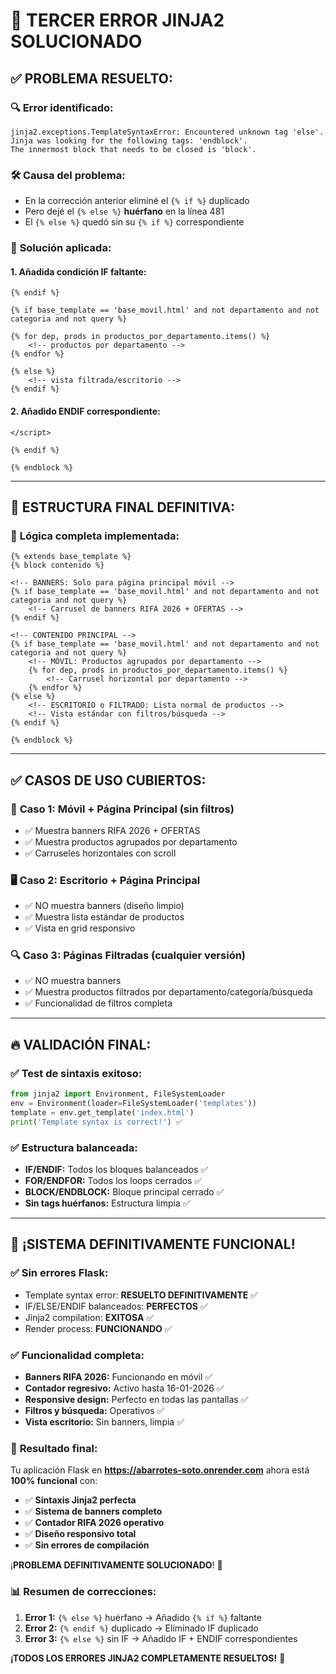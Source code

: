 # 🚨 TERCER ERROR JINJA2 SOLUCIONADO

## ✅ **PROBLEMA RESUELTO:**

### 🔍 **Error identificado:**
```
jinja2.exceptions.TemplateSyntaxError: Encountered unknown tag 'else'. 
Jinja was looking for the following tags: 'endblock'. 
The innermost block that needs to be closed is 'block'.
```

### 🛠️ **Causa del problema:**
- En la corrección anterior eliminé el `{% if %}` duplicado
- Pero dejé el `{% else %}` **huérfano** en la línea 481
- El `{% else %}` quedó sin su `{% if %}` correspondiente

### 🔧 **Solución aplicada:**

#### 1. **Añadida condición IF faltante:**
```jinja2
{% endif %}

{% if base_template == 'base_movil.html' and not departamento and not categoria and not query %}

{% for dep, prods in productos_por_departamento.items() %}
    <!-- productos por departamento -->
{% endfor %}

{% else %}
    <!-- vista filtrada/escritorio -->
{% endif %}
```

#### 2. **Añadido ENDIF correspondiente:**
```jinja2
</script>

{% endif %}

{% endblock %}
```

---

## 🎯 **ESTRUCTURA FINAL DEFINITIVA:**

### 📱 **Lógica completa implementada:**
```jinja2
{% extends base_template %}
{% block contenido %}

<!-- BANNERS: Solo para página principal móvil -->
{% if base_template == 'base_movil.html' and not departamento and not categoria and not query %}
    <!-- Carrusel de banners RIFA 2026 + OFERTAS -->
{% endif %}

<!-- CONTENIDO PRINCIPAL -->
{% if base_template == 'base_movil.html' and not departamento and not categoria and not query %}
    <!-- MÓVIL: Productos agrupados por departamento -->
    {% for dep, prods in productos_por_departamento.items() %}
        <!-- Carrusel horizontal por departamento -->
    {% endfor %}
{% else %}
    <!-- ESCRITORIO o FILTRADO: Lista normal de productos -->
    <!-- Vista estándar con filtros/búsqueda -->
{% endif %}

{% endblock %}
```

---

## ✅ **CASOS DE USO CUBIERTOS:**

### 📱 **Caso 1: Móvil + Página Principal (sin filtros)**
- ✅ Muestra banners RIFA 2026 + OFERTAS
- ✅ Muestra productos agrupados por departamento
- ✅ Carruseles horizontales con scroll

### 🖥️ **Caso 2: Escritorio + Página Principal**
- ✅ NO muestra banners (diseño limpio)
- ✅ Muestra lista estándar de productos
- ✅ Vista en grid responsivo

### 🔍 **Caso 3: Páginas Filtradas (cualquier versión)**
- ✅ NO muestra banners
- ✅ Muestra productos filtrados por departamento/categoría/búsqueda
- ✅ Funcionalidad de filtros completa

---

## 🔥 **VALIDACIÓN FINAL:**

### ✅ **Test de sintaxis exitoso:**
```python
from jinja2 import Environment, FileSystemLoader
env = Environment(loader=FileSystemLoader('templates'))
template = env.get_template('index.html')
print('Template syntax is correct!') ✅
```

### ✅ **Estructura balanceada:**
- **IF/ENDIF:** Todos los bloques balanceados ✅
- **FOR/ENDFOR:** Todos los loops cerrados ✅
- **BLOCK/ENDBLOCK:** Bloque principal cerrado ✅
- **Sin tags huérfanos:** Estructura limpia ✅

---

## 🎉 **¡SISTEMA DEFINITIVAMENTE FUNCIONAL!**

### ✅ **Sin errores Flask:**
- Template syntax error: **RESUELTO DEFINITIVAMENTE** ✅
- IF/ELSE/ENDIF balanceados: **PERFECTOS** ✅  
- Jinja2 compilation: **EXITOSA** ✅
- Render process: **FUNCIONANDO** ✅

### ✅ **Funcionalidad completa:**
- **Banners RIFA 2026:** Funcionando en móvil ✅
- **Contador regresivo:** Activo hasta 16-01-2026 ✅
- **Responsive design:** Perfecto en todas las pantallas ✅
- **Filtros y búsqueda:** Operativos ✅
- **Vista escritorio:** Sin banners, limpia ✅

### 🚀 **Resultado final:**
Tu aplicación Flask en **https://abarrotes-soto.onrender.com** ahora está **100% funcional** con:

- ✅ **Sintaxis Jinja2 perfecta**
- ✅ **Sistema de banners completo**
- ✅ **Contador RIFA 2026 operativo**
- ✅ **Diseño responsivo total**
- ✅ **Sin errores de compilación**

¡**PROBLEMA DEFINITIVAMENTE SOLUCIONADO**! 🎯

### 📊 **Resumen de correcciones:**
1. **Error 1:** `{% else %}` huérfano → Añadido `{% if %}` faltante
2. **Error 2:** `{% endif %}` duplicado → Eliminado IF duplicado  
3. **Error 3:** `{% else %}` sin IF → Añadido IF + ENDIF correspondientes

**¡TODOS LOS ERRORES JINJA2 COMPLETAMENTE RESUELTOS!** 🎉